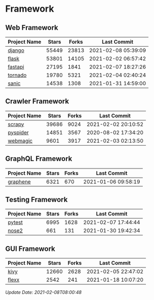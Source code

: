 # Framework

## Web Framework
| Project Name | Stars | Forks | Last Commit |
| ------------ | ----- | ----- | ----------- |
| [django](https://github.com/django/django) | 55449 | 23813 | 2021-02-08 05:39:09 |
| [flask](https://github.com/pallets/flask) | 53801 | 14105 | 2021-02-02 06:57:42 |
| [fastapi](https://github.com/tiangolo/fastapi) | 27195 | 1841 | 2021-02-07 18:27:26 |
| [tornado](https://github.com/tornadoweb/tornado) | 19780 | 5321 | 2021-02-04 02:40:24 |
| [sanic](https://github.com/sanic-org/sanic) | 14538 | 1308 | 2021-01-31 14:59:00 |

## Crawler Framework
| Project Name | Stars | Forks | Last Commit |
| ------------ | ----- | ----- | ----------- |
| [scrapy](https://github.com/scrapy/scrapy) | 39686 | 9024 | 2021-02-02 20:10:52 |
| [pyspider](https://github.com/binux/pyspider) | 14851 | 3567 | 2020-08-02 17:34:20 |
| [webmagic](https://github.com/code4craft/webmagic) | 9601 | 3917 | 2021-02-03 02:13:50 |

## GraphQL Framework
| Project Name | Stars | Forks | Last Commit |
| ------------ | ----- | ----- | ----------- |
| [graphene](https://github.com/graphql-python/graphene) | 6321 | 670 | 2021-01-06 09:58:19 |

## Testing Framework
| Project Name | Stars | Forks | Last Commit |
| ------------ | ----- | ----- | ----------- |
| [pytest](https://github.com/pytest-dev/pytest) | 6995 | 1628 | 2021-02-07 17:44:44 |
| [nose2](https://github.com/nose-devs/nose2) | 661 | 131 | 2021-01-30 19:42:34 |

## GUI Framework
| Project Name | Stars | Forks | Last Commit |
| ------------ | ----- | ----- | ----------- |
| [kivy](https://github.com/kivy/kivy) | 12660 | 2628 | 2021-02-05 22:47:02 |
| [flexx](https://github.com/flexxui/flexx) | 2542 | 241 | 2021-01-18 10:07:20 |

*Update Date: 2021-02-08T08:00:48*